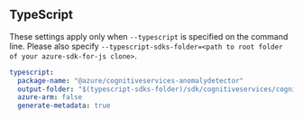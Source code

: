 ## TypeScript

These settings apply only when `--typescript` is specified on the command line.
Please also specify `--typescript-sdks-folder=<path to root folder of your azure-sdk-for-js clone>`.

``` yaml $(typescript)
typescript:
  package-name: "@azure/cognitiveservices-anomalydetector"
  output-folder: "$(typescript-sdks-folder)/sdk/cognitiveservices/cognitiveservices-anomalydetector"
  azure-arm: false
  generate-metadata: true
```
